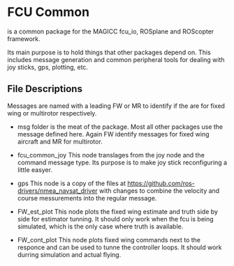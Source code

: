 FCU Common
===============

is a common package for the MAGICC fcu_io, ROSplane and ROScopter framework.

Its main purpose is to hold things that other packages depend on.  This includes message generation and common peripheral tools for dealing with joy sticks, gps, plotting, etc.

File Descriptions
---------------------------

Messages are named with a leading FW or MR to identify if the are for fixed wing or multirotor respectively. 

* msg folder is the meat of the package.  Most all other packages use the message defined here. Again FW identify messages for fixed wing aircraft and MR for multirotor.  

* fcu_common_joy
	This node translages from the joy node and the command message type.  Its purpose is to make joy stick reconfiguring a little easyer.  

* gps
	This node is a copy of the files at https://github.com/ros-drivers/nmea_navsat_driver with changes to combine the velocity and course messurements into the regular message.

* FW_est_plot
	This node plots the fixed wing estimate and truth side by side for estimator tunning. It should only work when the fcu is being simulated, which is the only case where truth is available.

* FW_cont_plot
	This node plots fixed wing commands next to the responce and can be used to tunne the controller loops.  It should work durring simulation and actual flying. 
